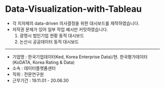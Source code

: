 # Data-Visualization-with-Tableau
- 각 지자체의 data-driven 의사결정을 위한 대시보드를 제작하였습니다. 
- 저작권 문제가 있어 일부 작업 예시만 커밋하였습니다.
  1. 광명시 법인기업 현황 동적 대시보드
  2. 논산시 공공데이터 동적 대시보드
---
- 기업명 : 한국기업데이터Ked, Korea Enterprise Data)/현. 한국평가데이터(KoDATA, Korea Rating & Data)
- 소속 : 데이터플랫폼센터
- 직위 : 전문연구원
- 근무기간 : 19.11.01 - 20.06.30
